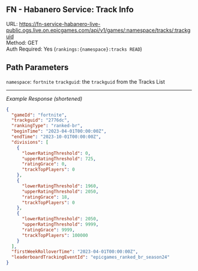 ## FN - Habanero Service: Track Info

URL: https://fn-service-habanero-live-public.ogs.live.on.epicgames.com/api/v1/games/:namespace/tracks/:trackguid \
Method: GET \
Auth Required: Yes (`rankings:{namespace}:tracks READ`)

## Path Parameters

`namespace`: `fortnite`
`trackguid`: the `trackguid` from the Tracks List

---

_Example Response (shortened)_

```json
{
  "gameId": "fortnite",
  "trackguid": "2776dc",
  "rankingType": "ranked-br",
  "beginTime": "2023-04-01T00:00:00Z",
  "endTime": "2023-10-01T00:00:00Z",
  "divisions": [
    {
      "lowerRatingThreshold": 0,
      "upperRatingThreshold": 725,
      "ratingGrace": 0,
      "trackTopPlayers": 0
    },
    {
      "lowerRatingThreshold": 1960,
      "upperRatingThreshold": 2050,
      "ratingGrace": 18,
      "trackTopPlayers": 0
    },
    {
      "lowerRatingThreshold": 2050,
      "upperRatingThreshold": 9999,
      "ratingGrace": 9999,
      "trackTopPlayers": 100000
    }
  ],
  "firstWeekRolloverTime": "2023-04-01T00:00:00Z",
  "leaderboardTrackingEventId": "epicgames_ranked_br_season24"
}
```
